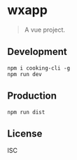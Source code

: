 # wxapp
> A vue project.

## Development

```shell
npm i cooking-cli -g
npm run dev
```

## Production
```
npm run dist
```

## License
ISC
